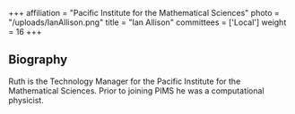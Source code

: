 +++
affiliation = "Pacific Institute for the Mathematical Sciences"
photo = "/uploads/IanAllison.png"
title = "Ian Allison"
committees = ['Local']
weight = 16
+++
## Biography
Ruth is the Technology Manager for the Pacific Institute for the Mathematical Sciences. Prior to joining PIMS he was a computational physicist.
